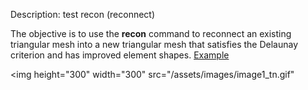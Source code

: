 Description: test recon (reconnect)

The objective is to use the **recon** command to reconnect an
existing triangular mesh into a new triangular mesh that satisfies the
Delaunay criterion and has improved element shapes.
[Example](description_2drecon.md)


<img height="300" width="300" src="/assets/images/image1_tn.gif"
